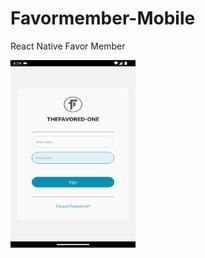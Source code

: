 # Favormember-Mobile
React Native Favor Member 


<img src="https://raw.githubusercontent.com/Lelegoyeng/Favormember-Mobile/main/login.png" width="200" height="300">
